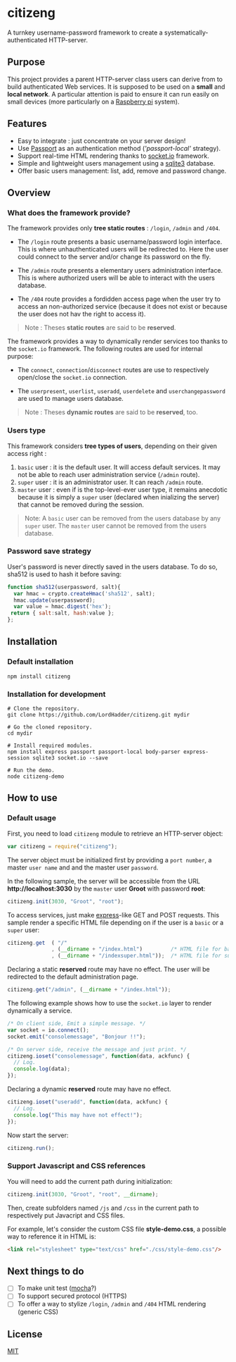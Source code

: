 # citizeng
A turnkey username-password framework to create a systematically-authenticated HTTP-server. 
## Purpose
This project provides a parent HTTP-server class users can derive from to build authenticated Web services. It is supposed to be used on a **small** and **local network**. A particular attention is paid to ensure it can run easily on small devices (more particularly on a [Raspberry pi](https://www.raspberrypi.org/) system).
## Features
* Easy to integrate : just concentrate on your server design!
* Use [Passport](http://passportjs.org/) as an authentication method (*'passport-local'* strategy).
* Support real-time HTML rendering thanks to [socket.io](https://socket.io/) framework.
* Simple and lightweight users management using a [sqlite3](https://www.npmjs.com/package/sqlite3) database.
* Offer basic users management: list, add, remove and password change.
## Overview
### What does the framework provide?
The framework provides only **tree static routes** : `/login`, `/admin` and `/404`.

* The `/login` route presents a basic username/password login interface. This is where unhauthenticated users will be redirected to. Here the user could connect to the server and/or change its password on the fly.

* The `/admin` route presents a elementary users administration interface. This is where authorized users will be able to interact with the users database.

* The `/404` route provides a fordidden access page when the user try to access an non-authorized service (because it does not exist or because the user does not hav the right to access it).

> Note : Theses **static routes** are said to be **reserved**.

The framework provides a way to dynamically render services too thanks to the `socket.io` framework. The following routes are used for internal purpose:

* The `connect`, `connection`/`disconnect` routes are use to respectively open/close the `socket.io` connection.

* The `userpresent`, `userlist`, `useradd`, `userdelete` and `userchangepassword` are used to manage users database.

> Note : Theses **dynamic routes** are said to be **reserved**, too.

### Users type
This framework considers **tree types of users**, depending on their given access right :
1. `basic` user : it is the default user. It will access default services. It may not be able to reach user administration service (`/admin` route).
2. `super` user : it is an administrator user. It can reach `/admin` route.
3. `master` user : even if is the top-level-ever user type, it remains anecdotic because it is simply a `super` user (declared when inializing the server) that cannot be removed during the session.

> Note: A `basic` user can be removed from the users database by any `super` user. The `master` user cannot be removed from the users database.
### Password save strategy
User's password is never directly saved in the users database. To do so, sha512 is used to hash it before saving:
```JavaScript
function sha512(userpassword, salt){
  var hmac = crypto.createHmac('sha512', salt);
  hmac.update(userpassword);
  var value = hmac.digest('hex');
 return { salt:salt, hash:value };
};
```
## Installation
### Default installation
```Shell
npm install citizeng
```
### Installation for development
```Shell
# Clone the repository.
git clone https://github.com/LordHadder/citizeng.git mydir

# Go the cloned repository.
cd mydir

# Install required modules.
npm install express passport passport-local body-parser express-session sqlite3 socket.io --save

# Run the demo.
node citizeng-demo
```
## How to use
### Default usage
First, you need to load `citizeng` module to retrieve an HTTP-server object:
```JavaScript
var citizeng = require("citizeng");
```
The server object must be initialized first by providing a `port number`, a master `user name` and and the master user `password`.

In the following sample, the server will be accessible from the URL **http://localhost:3030** by the `master` user **Groot** with password **root**:
```JavaScript
citizeng.init(3030, "Groot", "root");
```
To access services, just make [express](http://expressjs.com/)-like GET and POST requests. This sample render a specific HTML file depending on if the user is a `basic` or a `super` user:
```JavaScript
citizeng.get  ( "/"
              , (__dirname + "/index.html")         /* HTML file for basic user */
              , (__dirname + "/indexsuper.html"));  /* HTML file for suser user */
```
Declaring a static **reserved** route may have no effect. The user will be redirected to the default administration page.
```JavaScript
citizeng.get("/admin", (__dirname + "/index.html"));
```
The following example shows how to use the `socket.io` layer to render dynamically a service.
```JavaScript
/* On client side, Emit a simple message. */
var socket = io.connect();
socket.emit("consolemessage", "Bonjour !!");

/* On server side, receive the message and just print. */
citizeng.ioset("consolemessage", function(data, ackfunc) {
  // Log.
  console.log(data);
});
```
Declaring a dynamic **reserved** route may have no effect.
```JavaScript
citizeng.ioset("useradd", function(data, ackfunc) {
  // Log.
  console.log("This may have not effect!");
});
```
Now start the server:
```JavaScript
citizeng.run();
```
### Support Javascript and CSS references
You will need to add the current path during initialization:
```JavaScript
citizeng.init(3030, "Groot", "root", __dirname);
```
Then, create subfolders named `/js` and `/css` in the current path to respectively put Javacript and CSS files.

For example, let's consider the custom CSS file **style-demo.css**, a possible way to reference it in HTML is:
```HTML
<link rel="stylesheet" type="text/css" href="./css/style-demo.css"/>
```
## Next things to do
- [ ] To make unit test ([mocha](https://mochajs.org/)?)
- [ ] To support secured protocol (HTTPS)
- [ ] To offer a way to stylize `/login`, `/admin` and `/404` HTML rendering (generic CSS)
## License
[MIT](https://github.com/socketio/socket.io/blob/master/LICENSE)
